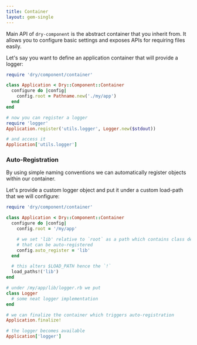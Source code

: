 ```yaml
---
title: Container
layout: gem-single
---
```


Main API of `dry-component` is the abstract container that you inherit from. It allows you to configure basic settings and exposes APIs for requiring files easily.

Let's say you want to define an application container that will provide a logger:

``` ruby
require 'dry/component/container'

class Application < Dry::Component::Container
  configure do |config|
    config.root = Pathname.new('./my/app')
  end
end

# now you can register a logger
require 'logger'
Application.register('utils.logger', Logger.new($stdout))

# and access it
Application['utils.logger']
```

### Auto-Registration

By using simple naming conventions we can automatically register objects within our container.

Let's provide a custom logger object and put it under a custom load-path that we will configure:

``` ruby
require 'dry/component/container'

class Application < Dry::Component::Container
  configure do |config|
    config.root = '/my/app'

    # we set 'lib' relative to `root` as a path which contains class definitions
    # that can be auto-registered
    config.auto_register = 'lib'
  end

  # this alters $LOAD_PATH hence the `!`
  load_paths!('lib')
end

# under /my/app/lib/logger.rb we put
class Logger
  # some neat logger implementation
end

# we can finalize the container which triggers auto-registration
Application.finalize!

# the logger becomes available
Application['logger']
```
